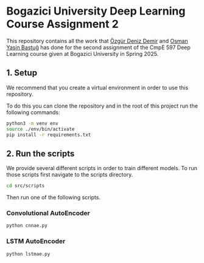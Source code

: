 # Bogazici University Deep Learning Course Assignment 2

This repository contains all the work that [Özgür Deniz Demir](https://github.com/odenizddd) and [Osman Yasin Baştuğ](https://github.com/yasinbastug) has done for the second assignment of the CmpE 597 Deep Learning course given at Bogazici University in Spring 2025.

## 1. Setup

We recommend that you create a virtual environment in order to use this repository.

To do this you can clone the repository and in the root of this project run the following commands:

```bash
python3 -m venv env
source ./env/bin/activate
pip install -r requirements.txt
```

## 2. Run the scripts

We provide several different scripts in order to train different models. To run those scripts first navigate to the scripts directory.

```bash
cd src/scripts
```

Then run one of the following scripts.

### Convolutional AutoEncoder

```bash
python cnnae.py
```

### LSTM AutoEncoder

```bash
python lstmae.py
```
